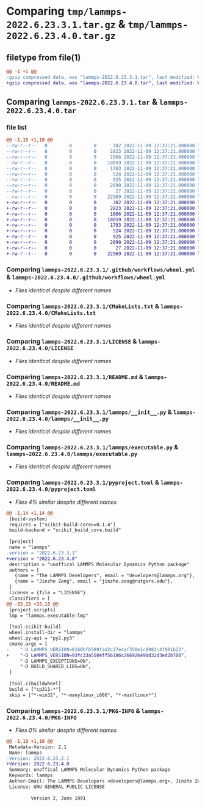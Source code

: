 # Comparing `tmp/lammps-2022.6.23.3.1.tar.gz` & `tmp/lammps-2022.6.23.4.0.tar.gz`

## filetype from file(1)

```diff
@@ -1 +1 @@
-gzip compressed data, was "lammps-2022.6.23.3.1.tar", last modified: Wed Nov  9 12:37:21 2022, max compression
+gzip compressed data, was "lammps-2022.6.23.4.0.tar", last modified: Wed Nov  9 12:37:21 2022, max compression
```

## Comparing `lammps-2022.6.23.3.1.tar` & `lammps-2022.6.23.4.0.tar`

### file list

```diff
@@ -1,10 +1,10 @@
--rw-r--r--   0        0        0      382 2022-11-09 12:37:21.000000 lammps-2022.6.23.3.1/.github/workflows/build.yml
--rw-r--r--   0        0        0     2823 2022-11-09 12:37:21.000000 lammps-2022.6.23.3.1/.github/workflows/wheel.yml
--rw-r--r--   0        0        0     1066 2022-11-09 12:37:21.000000 lammps-2022.6.23.3.1/CMakeLists.txt
--rw-r--r--   0        0        0    18059 2022-11-09 12:37:21.000000 lammps-2022.6.23.3.1/LICENSE
--rw-r--r--   0        0        0     1703 2022-11-09 12:37:21.000000 lammps-2022.6.23.3.1/README.md
--rw-r--r--   0        0        0      524 2022-11-09 12:37:21.000000 lammps-2022.6.23.3.1/lammps/__init__.py
--rw-r--r--   0        0        0      925 2022-11-09 12:37:21.000000 lammps-2022.6.23.3.1/lammps/executable.py
--rw-r--r--   0        0        0     2090 2022-11-09 12:37:21.000000 lammps-2022.6.23.3.1/pyproject.toml
--rw-r--r--   0        0        0       27 2022-11-09 12:37:21.000000 lammps-2022.6.23.3.1/tests/test_import.py
--rw-r--r--   0        0        0    22969 2022-11-09 12:37:21.000000 lammps-2022.6.23.3.1/PKG-INFO
+-rw-r--r--   0        0        0      382 2022-11-09 12:37:21.000000 lammps-2022.6.23.4.0/.github/workflows/build.yml
+-rw-r--r--   0        0        0     2823 2022-11-09 12:37:21.000000 lammps-2022.6.23.4.0/.github/workflows/wheel.yml
+-rw-r--r--   0        0        0     1066 2022-11-09 12:37:21.000000 lammps-2022.6.23.4.0/CMakeLists.txt
+-rw-r--r--   0        0        0    18059 2022-11-09 12:37:21.000000 lammps-2022.6.23.4.0/LICENSE
+-rw-r--r--   0        0        0     1703 2022-11-09 12:37:21.000000 lammps-2022.6.23.4.0/README.md
+-rw-r--r--   0        0        0      524 2022-11-09 12:37:21.000000 lammps-2022.6.23.4.0/lammps/__init__.py
+-rw-r--r--   0        0        0      925 2022-11-09 12:37:21.000000 lammps-2022.6.23.4.0/lammps/executable.py
+-rw-r--r--   0        0        0     2090 2022-11-09 12:37:21.000000 lammps-2022.6.23.4.0/pyproject.toml
+-rw-r--r--   0        0        0       27 2022-11-09 12:37:21.000000 lammps-2022.6.23.4.0/tests/test_import.py
+-rw-r--r--   0        0        0    22969 2022-11-09 12:37:21.000000 lammps-2022.6.23.4.0/PKG-INFO
```

### Comparing `lammps-2022.6.23.3.1/.github/workflows/wheel.yml` & `lammps-2022.6.23.4.0/.github/workflows/wheel.yml`

 * *Files identical despite different names*

### Comparing `lammps-2022.6.23.3.1/CMakeLists.txt` & `lammps-2022.6.23.4.0/CMakeLists.txt`

 * *Files identical despite different names*

### Comparing `lammps-2022.6.23.3.1/LICENSE` & `lammps-2022.6.23.4.0/LICENSE`

 * *Files identical despite different names*

### Comparing `lammps-2022.6.23.3.1/README.md` & `lammps-2022.6.23.4.0/README.md`

 * *Files identical despite different names*

### Comparing `lammps-2022.6.23.3.1/lammps/__init__.py` & `lammps-2022.6.23.4.0/lammps/__init__.py`

 * *Files identical despite different names*

### Comparing `lammps-2022.6.23.3.1/lammps/executable.py` & `lammps-2022.6.23.4.0/lammps/executable.py`

 * *Files identical despite different names*

### Comparing `lammps-2022.6.23.3.1/pyproject.toml` & `lammps-2022.6.23.4.0/pyproject.toml`

 * *Files 4% similar despite different names*

```diff
@@ -1,14 +1,14 @@
 [build-system]
 requires = ["scikit-build-core>=0.1.4"]
 build-backend = "scikit_build_core.build"
 
 [project]
 name = "lammps"
-version = "2022.6.23.3.1"
+version = "2022.6.23.4.0"
 description = "unoffical LAMMPS Molecular Dynamics Python package"
 authors = [
   {name = "The LAMMPS Developers", email = "developers@lammps.org"},
   {name = "Jinzhe Zeng", email = "jinzhe.zeng@rutgers.edu"},
 ]
 license = {file = "LICENSE"}
 classifiers = [
@@ -33,15 +33,15 @@
 [project.scripts]
 lmp = "lammps.executable:lmp"
 
 [tool.scikit-build]
 wheel.install-dir = "lammps"
 wheel.py-api = "py2.py3"
 cmake.args = [
-    "-D LAMMPS_VERSION=8160bfb589fad2c27e4af350e1c8981c4f901b23",
+    "-D LAMMPS_VERSION=93fc33a5504ff56186c266926490d32d3ed2b700",
     "-D LAMMPS_EXCEPTIONS=ON",
     "-D BUILD_SHARED_LIBS=ON",
 ]
 
 [tool.cibuildwheel]
 build = ["cp311-*"]
 skip = ["*-win32", "*-manylinux_i686", "*-musllinux*"]
```

### Comparing `lammps-2022.6.23.3.1/PKG-INFO` & `lammps-2022.6.23.4.0/PKG-INFO`

 * *Files 0% similar despite different names*

```diff
@@ -1,10 +1,10 @@
 Metadata-Version: 2.1
 Name: lammps
-Version: 2022.6.23.3.1
+Version: 2022.6.23.4.0
 Summary: unoffical LAMMPS Molecular Dynamics Python package
 Keywords: lammps
 Author-Email: The LAMMPS Developers <developers@lammps.org>, Jinzhe Zeng <jinzhe.zeng@rutgers.edu>
 License: GNU GENERAL PUBLIC LICENSE
         
         Version 2, June 1991
```

